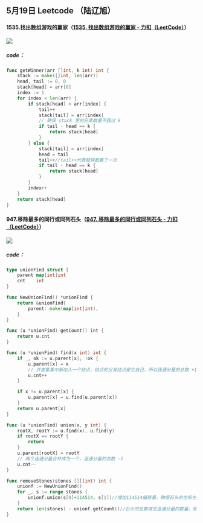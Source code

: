 ## 5月19日 Leetcode （陆辽旭）

#### 1535.找出数组游戏的赢家（[1535. 找出数组游戏的赢家 - 力扣（LeetCode）](https://leetcode.cn/problems/find-the-winner-of-an-array-game/description/)）

![](https://gitee.com/knoci/picture/raw/master/QQ截图20240519193047.png)

##### code：

```go
func getWinner(arr []int, k int) int {
    stack := make([]int, len(arr))
    head, tail := 0, 0
    stack[head] = arr[0]
    index := 1
    for index < len(arr) {
        if stack[head] > arr[index] {
            tail++
            stack[tail] = arr[index]
            // 确保 stack 里的元素数量不超过 k
            if tail - head == k {
                return stack[head]
            }
        } else {
            stack[tail] = arr[index]
            head = tail
            tail++//tail++代表替换数赢了一次
            if tail - head == k {
                return stack[head]
            }
        }
        index++
    }
    return stack[head]
}
```





#### 947.移除最多的同行或同列石头（[947. 移除最多的同行或同列石头 - 力扣（LeetCode）](https://leetcode.cn/problems/most-stones-removed-with-same-row-or-column/description/)）

![](https://gitee.com/knoci/picture/raw/master/QQ截图20240519200710.png)

##### code：

```go
type unionFind struct {
	parent map[int]int
	cnt    int
}

func NewUnionFind() *unionFind {
	return &unionFind{
		parent: make(map[int]int),
	}
}

func (u *unionFind) getCount() int {
	return u.cnt
}

func (u *unionFind) find(x int) int {
	if _, ok := u.parent[x]; !ok {
		u.parent[x] = x
		// 并查集集中新加入一个结点，结点的父亲结点是它自己，所以连通分量的总数 +1
		u.cnt++
	}

	if x != u.parent[x] {
		u.parent[x] = u.find(u.parent[x])
	}
	return u.parent[x]
}

func (u *unionFind) union(x, y int) {
	rootX, rootY := u.find(x), u.find(y)
	if rootX == rootY {
		return
	}
	u.parent[rootX] = rootY
	// 两个连通分量合并成为一个，连通分量的总数 -1
	u.cnt--
}

func removeStones(stones [][]int) int {
	unionf := NewUnionFind()
	for _, s := range stones {
		unionf.union(s[0]+114514, s[1])//增加114514偏移量，确保石头的坐标在并查集中作为节点的标识符时不会重复
	}
	return len(stones) - unionf.getCount()//石头的总数减去连通分量的数量，即最少需要移除的石头数
}
```

